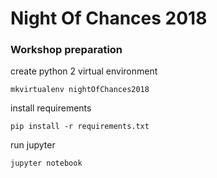 # Night Of Chances 2018
### Workshop preparation
create python 2 virtual environment
```
mkvirtualenv nightOfChances2018
```
install requirements
```
pip install -r requirements.txt
```
run jupyter
```
jupyter notebook
```
